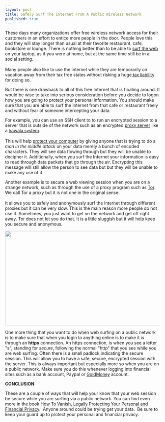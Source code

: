 ```yaml
---
layout: post
title: Safely Surf The Internet From A Public Wireless Network
published: true
---
```

<p>These days many organizations offer free wireless network access for their customers in an effort to entice more people in the door. People love this and they will stay longer than usual at their favorite restaurant, cafe, bookstore or lounge. There is nothing better than to be able to <a title="surf the web" href="http://www.howtovanish.com/2009/08/anonymous-web-surfing/" target="_blank">surf the web</a> on your laptop, as if you were at home, but at the same time still be in a social setting.  <br /><br />Many people also like to use the internet while they are temporarily on vacation away from their tax free states without risking a huge<a href="http://www.howtovanish.com/taxdomicile"> tax liability</a> for doing so.</p>
<p>But there is one drawback to all of this free Internet that is floating around. It would be wise to take into serious consideration before you decide to logon how you are going to protect your personal information. You should make sure that you are able to surf the Internet from that cafe or restaurant freely and without fear of someone intercepting your data.</p>
<p>For example, you can use an SSH client to to run an encrypted session to a server that is outside of the network such as an encrypted <a title="identity cloaker" href="http://www.identitycloaker.com/?a_aid=how2vanish_idcloaker&amp;a_bid=2" target="_blank">proxy server</a> like a <a title="hawala system" href="http://www.howtovanish.com/2009/09/modern-hawala/" target="_blank">hawala system</a>. <br /><br />This will help <a title="protect your computer" href="http://www.howtovanish.com/2010/01/how-to-protect-your-computer/" target="_blank">protect your computer</a> by giving anyone that is trying to do a <em>man in the middle attack</em> on your data merely a bunch of encoded characters. They will see data flowing through but they will be unable to decipher it. Additionally, when you surf the Internet your information is easy to read through data packets that go through the air. Encrypting this message will still allow the person to see data but but they will be unable to make any use of it.</p>
<p>Another example is to secure a web viewing session when you are on a strange network, such as through the use of a proxy program such as <a title="tor project" href="http://www.torproject.org/" target="_blank">Tor</a>. We call Tor a proxy but it is not one in the original sense. <br /><br />It allows you to safely and anonymously surf the Internet through different proxies but it can be very slow. This is the main reason more people do not use it. Sometimes, you just want to get on the network and get off right away. Tor does not let you do that. It is a little sluggish but it will help keep you secure and anonymous.</p>
<p><img class="aligncenter" title="web surfing secure" src="{{ site.baseurl }}/images/web-surfing-secure.jpg" alt="" width="520" height="306" /></p>
<p>One more thing that you want to do when web surfing on a public network is to make sure that when you login to anything online is to make it is through an <strong>https</strong> connection. An https connection, is when you see a letter "s", standing for <em>secure</em>, following the normal "http" that you see while you are web surfing. Often there is a small padlock indicating the secure session.  This will allow you to have a safe, secure, encrypted session with the server. This is always important but especially more so when you are on a public network. Make sure you do this whenever logging into financial sites such as a bank account, Paypal or <a title="goldmoney account" href="http://www.runtogold.com/openagoldmoneyaccounttoday" target="_blank">GoldMoney</a> account.</p>
<p><strong>CONCLUSION</strong></p>
<p>These are a couple of ways that will help your know that your web session be secure while you are surfing via a public network. You can find even more in the book <a href="http://www.howtovanish.com/HTVBook">How To Vanish, Legally Protecting Your Personal and Financial Privacy</a>.  Anyone around could be trying get your data.  Be sure to keep your guard up to protect your personal and financial privacy.</p>
